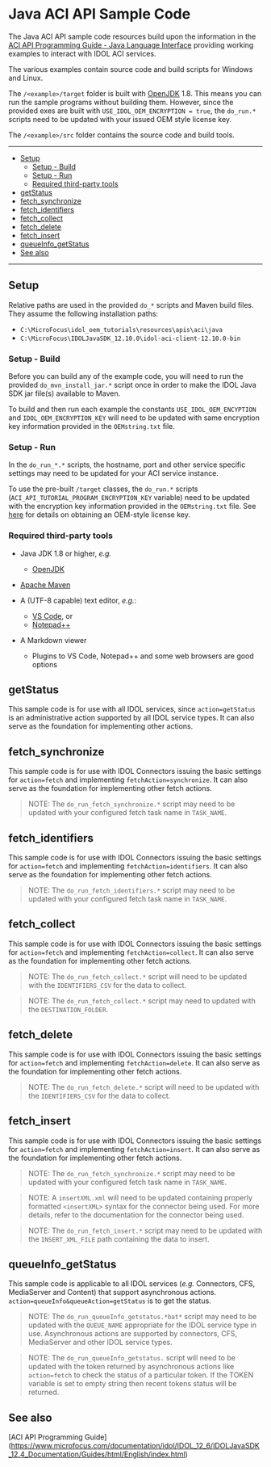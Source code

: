 # Java ACI API Sample Code

The Java ACI API sample code resources build upon the information in the [ACI API Programming Guide - Java Language Interface](https://www.microfocus.com/documentation/idol/IDOL_12_6/IDOLJavaSDK_12.4_Documentation/Guides/html/English/index.html#Java/java_part.htm) providing working examples to interact with IDOL ACI services. 

The various examples contain source code and build scripts for Windows and Linux.

The `/<example>/target` folder is built with [OpenJDK](https://openjdk.org/) 1.8.  This means you can run the sample programs without building them.  However, since the provided exes are built with `USE_IDOL_OEM_ENCRYPTION = true`, the `do_run.*` scripts need to be updated with your issued OEM style license key.

The `/<example>/src` folder contains the source code and build tools.

---

- [Setup](#setup)
  - [Setup - Build](#setup---build)
  - [Setup - Run](#setup---run)
  - [Required third-party tools](#required-third-party-tools)
- [getStatus](#getstatus)
- [fetch_synchronize](#fetch_synchronize)
- [fetch_identifiers](#fetch_identifiers)
- [fetch_collect](#fetch_collect)
- [fetch_delete](#fetch_delete)
- [fetch_insert](#fetch_insert)
- [queueInfo_getStatus](#queueinfo_getstatus)
- [See also](#see-also)
  
---

## Setup

Relative paths are used in the provided `do_*` scripts and Maven build files. They assume the following installation paths:
- `C:\MicroFocus\idol_oem_tutorials\resources\apis\aci\java`
- `C:\MicroFocus\IDOLJavaSDK_12.10.0\idol-aci-client-12.10.0-bin`

### Setup - Build

Before you can build any of the example code, you will need to run the provided  `do_mvn_install_jar.*` script once in order to make the IDOL Java SDK jar file(s) available to Maven.

To build and then run each example the constants `USE_IDOL_OEM_ENCYPTION` and `IDOL_OEM_ENCRYPTION_KEY` will need to be updated with same encryption key information provided in the `OEMstring.txt` file.
 
### Setup - Run

In the `do_run_*.*` scripts, the hostname, port and other service specific settings may need to be updated for your ACI service instance.

To use the pre-built `/target` classes, the `do_run.*` scripts (`ACI_API_TUTORIAL_PROGRAM_ENCRYPTION_KEY` variable) need to be updated with the encryption key information provided in the `OEMstring.txt` file.  See [here](../../../tutorials/aci_api/introduction.md#obtain-an-oem-license-key) for details on obtaining an OEM-style license key.

### Required third-party tools

- Java JDK 1.8 or higher, *e.g.*
  - [OpenJDK](https://openjdk.org)

- [Apache Maven](https://maven.apache.org/)

- A (UTF-8 capable) text editor, *e.g.*:
  - [VS Code](https://code.visualstudio.com/download), or
  - [Notepad++](https://notepad-plus-plus.org/download)

- A Markdown viewer
  - Plugins to VS Code, Notepad++ and some web browsers are good options

## getStatus

This sample code is for use with all IDOL services, since `action=getStatus` is an administrative action supported by all IDOL service types.  It can also serve as the foundation for implementing other actions.

## fetch_synchronize

This sample code is for use with IDOL Connectors issuing the basic settings for `action=fetch` and implementing `fetchAction=synchronize`. It can also serve as the foundation for implementing other fetch actions.

> NOTE: The `do_run_fetch_synchronize.*` script may need to be updated with your configured fetch task name in `TASK_NAME`.

## fetch_identifiers

This sample code is for use with IDOL Connectors issuing the basic settings for `action=fetch` and implementing `fetchAction=identifiers`. It can also serve as the foundation for implementing other fetch actions.

> NOTE: The `do_run_fetch_identifiers.*` script may need to be updated with your configured fetch task name in `TASK_NAME`.

## fetch_collect

This sample code is for use with IDOL Connectors issuing the basic settings for `action=fetch` and implementing `fetchAction=collect`. It can also serve as the foundation for implementing other fetch actions.

> NOTE: The `do_run_fetch_collect.*` script will need to be updated with the `IDENTIFIERS_CSV` for the data to collect.

> NOTE: The `do_run_fetch_collect.*` script may need to updated with the `DESTINATION_FOLDER`.

## fetch_delete

This sample code is for use with IDOL Connectors issuing the basic settings for `action=fetch` and implementing `fetchAction=delete`. It can also serve as the foundation for implementing other fetch actions.

> NOTE: The `do_run_fetch_delete.*` script will need to be updated with the `IDENTIFIERS_CSV` for the data to collect.

## fetch_insert

This sample code is for use with IDOL Connectors issuing the basic settings for `action=fetch` and implementing `fetchAction=insert`. It can also serve as the foundation for implementing other fetch actions.

> NOTE: The `do_run_fetch_synchronize.*` script may need to be updated with your configured fetch task name in `TASK_NAME`.

> NOTE: A `insertXML.xml` will need to be updated containing properly formatted `<insertXML>` syntax for the connector being used.  For more details, refer to the documentation for the connector being used.

> NOTE: The `do_run_fetch_insert.*` script may need to be updated with the `INSERT_XML_FILE` path containing the data to insert.
> 
## queueInfo_getStatus

This sample code is applicable to all IDOL services (*e.g.* Connectors, CFS, MediaServer and Content) that support asynchronous actions.  `action=queueInfo&queueAction=getStatus` is to get the status.

> NOTE: The `do_run_queueInfo_getstatus.*bat*` script may need to be updated with the `QUEUE_NAME` appropriate for the IDOL service type in use.  Asynchronous actions are supported by connectors, CFS, MediaServer and other IDOL service types.

> NOTE: The `do_run_queueInfo_getstatus.` script will need to be updated with the token returned by asynchronous actions like `action=fetch` to check the status of a particular token.  If the TOKEN variable is set to empty string then recent tokens status will be returned.

## See also

[ACI API Programming Guide] (https://www.microfocus.com/documentation/idol/IDOL_12_6/IDOLJavaSDK_12.4_Documentation/Guides/html/English/index.html)

